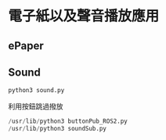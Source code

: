 # 電子紙以及聲音播放應用

## ePaper

## Sound
``` python
python3 sound.py
```

利用按鈕跳過撥放
``` python
/usr/lib/python3 buttonPub_ROS2.py
/usr/lib/python3 soundSub.py
```